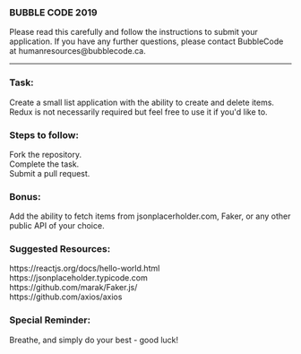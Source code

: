 <h3>BUBBLE CODE 2019</h3>
Please read this carefully and follow the instructions to submit your application.
If you have any further questions, please contact BubbleCode at humanresources@bubblecode.ca.

<hr />

<h3>Task:</h3>
Create a small list application with the ability to create and delete items. <br />
Redux is not necessarily required but feel free to use it if you'd like to.

<h3>Steps to follow:</h3>

Fork the repository. <br />
Complete the task. <br />
Submit a pull request. <br />

<h3>Bonus:</h3>
Add the ability to fetch items from jsonplacerholder.com, Faker, or any other public API of your choice.

<h3>Suggested Resources:</h3>
https://reactjs.org/docs/hello-world.html <br />
https://jsonplaceholder.typicode.com <br />
https://github.com/marak/Faker.js/ <br />
https://github.com/axios/axios <br />

<h3>Special Reminder:</h3>
Breathe, and simply do your best - good luck!
